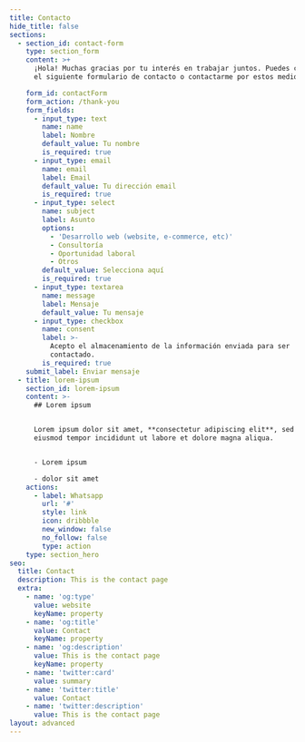 ```yaml
---
title: Contacto
hide_title: false
sections:
  - section_id: contact-form
    type: section_form
    content: >+
      ¡Hola! Muchas gracias por tu interés en trabajar juntos. Puedes completar
      el siguiente formulario de contacto o contactarme por estos medios:

    form_id: contactForm
    form_action: /thank-you
    form_fields:
      - input_type: text
        name: name
        label: Nombre
        default_value: Tu nombre
        is_required: true
      - input_type: email
        name: email
        label: Email
        default_value: Tu dirección email
        is_required: true
      - input_type: select
        name: subject
        label: Asunto
        options:
          - 'Desarrollo web (website, e-commerce, etc)'
          - Consultoría
          - Oportunidad laboral
          - Otros
        default_value: Selecciona aquí
        is_required: true
      - input_type: textarea
        name: message
        label: Mensaje
        default_value: Tu mensaje
      - input_type: checkbox
        name: consent
        label: >-
          Acepto el almacenamiento de la información enviada para ser
          contactado.
        is_required: true
    submit_label: Enviar mensaje
  - title: lorem-ipsum
    section_id: lorem-ipsum
    content: >-
      ## Lorem ipsum


      Lorem ipsum dolor sit amet, **consectetur adipiscing elit**, sed do
      eiusmod tempor incididunt ut labore et dolore magna aliqua.


      - Lorem ipsum

      - dolor sit amet
    actions:
      - label: Whatsapp
        url: '#'
        style: link
        icon: dribbble
        new_window: false
        no_follow: false
        type: action
    type: section_hero
seo:
  title: Contact
  description: This is the contact page
  extra:
    - name: 'og:type'
      value: website
      keyName: property
    - name: 'og:title'
      value: Contact
      keyName: property
    - name: 'og:description'
      value: This is the contact page
      keyName: property
    - name: 'twitter:card'
      value: summary
    - name: 'twitter:title'
      value: Contact
    - name: 'twitter:description'
      value: This is the contact page
layout: advanced
---
```

